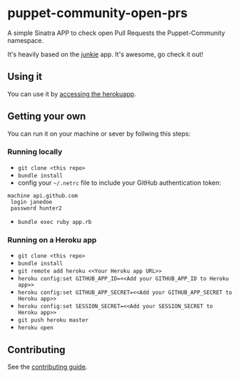 # puppet-community-open-prs

A simple Sinatra APP to check open Pull Requests the Puppet-Community namespace.

It's heavily based on the [junkie](https://github.com/leomilrib/junkie) app. It's awesome, go check it out!

## Using it
You can use it by [accessing the herokuapp](http://voxpupuli-open-prs.herokuapp.com/).

## Getting your own
You can run it on your machine or sever by follwing this steps:

### Running locally
 - `git clone <this repo>`
 - `bundle install`
 - config your `~/.netrc` file to include your GitHub authentication token:
 ```
 machine api.github.com
  login janedoe
  password hunter2
 ```
 -  `bundle exec ruby app.rb`

### Running on a Heroku app
 - `git clone <this repo>`
 - `bundle install`
 - `git remote add heroku <<Your Heroku app URL>>`
 - `heroku config:set GITHUB_APP_ID=<<Add your GITHUB_APP_ID to Heroku app>>`
 - `heroku config:set GITHUB_APP_SECRET=<<Add your GITHUB_APP_SECRET to Heroku app>>`
 - `heroku config:set SESSION_SECRET=<<Add your SESSION_SECRET to Heroku app>>`
 - `git push heroku master`
 - `heroku open`

## Contributing
See the [contributing guide](CONTRIBUTING.md).
